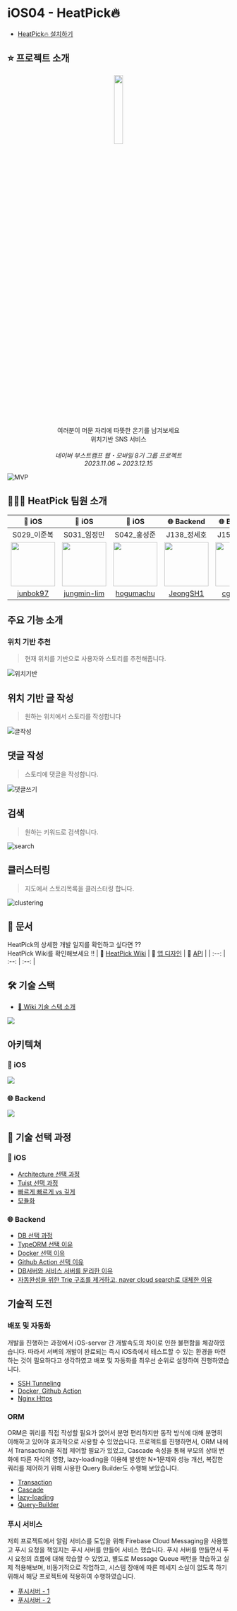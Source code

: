 # iOS04 - HeatPick🔥

- [HeatPick🔥 설치하기](https://hogumachu.github.io/articles/heatpick/)
  
## ⭐️ 프로젝트 소개
<p align="center">
    <img src="https://github.com/boostcampwm2023/iOS04-HeatPick/assets/71696675/724d9780-54f2-4632-83bb-05ebe1a1088e" width=20% />
</p>

<p align="center">
    여러분이 머문 자리에 따뜻한 온기를 남겨보세요 <br> 위치기반 SNS 서비스<br>
    <br>
    <i>네이버 부스트캠프 웹・모바일 8기 그룹 프로젝트<br>
    2023.11.06 ~ 2023.12.15</i>
</p>
 
 
 ![MVP](https://github.com/boostcampwm2023/iOS04-HeatPick/assets/71696675/b70d0619-1218-4233-ad26-933447e238de)


## 🧑🏻‍💻 HeatPick 팀원 소개
| 🍎 iOS | 🍎 iOS | 🍎 iOS | 🌐 Backend | 🌐 Backend |
| :--: | :--: | :--: | :--: | :--: |
| S029_이준복 | S031_임정민 | S042_홍성준 | J138_정세호 | J154_최검기 |
| <a href="https://github.com/junbok97"><img src="https://avatars.githubusercontent.com/u/71696675?v=4" width="100"></a> | <a href="https://github.com/jungmin-lim"><img src="https://avatars.githubusercontent.com/u/32038936?v=4" width="100"></a> | <a href="https://github.com/hogumachu"><img src="https://avatars.githubusercontent.com/u/74225754?v=4" width="100"></a>| <a href="https://github.com/JeongSH1"><img src="https://avatars.githubusercontent.com/u/125888614?v=4" width="100"></a> | <a href="https://github.com/cgg7777"><img src="https://avatars.githubusercontent.com/u/51906365?v=4" width="100"></a> |
| [junbok97](https://github.com/junbok97) | [jungmin-lim](https://github.com/jungmin-lim) | [hogumachu](https://github.com/hogumachu) | [JeongSH1](https://github.com/JeongSH1) | [cgg7777](https://github.com/cgg7777) |

## 주요 기능 소개

### 위치 기반 추천
> 현재 위치를 기반으로 사용자와 스토리를 추천해줍니다.

![위치기반](https://github.com/boostcampwm2023/iOS04-HeatPick/assets/71696675/80e0ffb0-796d-40bb-bb14-7ffa85ef0e32)


## 위치 기반 글 작성
> 원하는 위치에서 스토리를 작성합니다

![글작성](https://github.com/boostcampwm2023/iOS04-HeatPick/assets/71696675/7413995f-17cc-4014-88d5-7db243b49fe4)


## 댓글 작성
> 스토리에 댓글을 작성합니다.

![댓글쓰기](https://github.com/boostcampwm2023/iOS04-HeatPick/assets/71696675/efd740e4-5840-4f9b-99b8-58c0cc65d108)

## 검색
> 원하는 키워드로 검색합니다.

![search](https://github.com/boostcampwm2023/iOS04-HeatPick/assets/32038936/05d8968d-8f22-4d0c-97d8-6ba8c6d172fe)

## 클러스터링
> 지도에서 스토리목록을 클러스터링 합니다.

![clustering](https://github.com/boostcampwm2023/iOS04-HeatPick/assets/32038936/30547f63-76fd-4dd3-a674-3f98ed7cbcd8)


## 📔 문서
HeatPick의 상세한 개발 일지를 확인하고 싶다면 ?? <br>
HeatPick Wiki를 확인해보세요 !!
| 📑 [HeatPick Wiki](https://github.com/boostcampwm2023/iOS04-HeatPick/wiki) | 🎨 [앱 디자인](https://www.figma.com/file/sKuM4zMuSVKnHoZzEppqOV/%EB%B6%80%EC%8A%A4%ED%8A%B8%EC%BA%A0%ED%94%84-%EA%B7%B8%EB%A3%B9-%ED%94%84%EB%A1%9C%EC%A0%9D%ED%8A%B8?type=design&node-id=0%3A1&mode=design&t=SIloOfX3kCUMJh6u-1) | 📝 [API](https://junbok97.notion.site/junbok97/HeatPick-API-5773319977624e3f898bc3952ed6080e) |
| :--: | :--: | :--: | 



## 🛠️ 기술 스택
- [🔗 Wiki 기술 스택 소개](https://github.com/boostcampwm2023/iOS04-HeatPick/wiki/%EA%B8%B0%EC%88%A0-%EC%8A%A4%ED%83%9D-%EC%86%8C%EA%B0%9C)

<img src = https://github.com/boostcampwm2023/iOS04-HeatPick/assets/71696675/4b500dfe-0558-477f-abef-4272e7d1acdd>

## 아키텍쳐
### 🍎 iOS
<img src = "https://github.com/boostcampwm2023/iOS04-HeatPick/assets/71696675/3ddb9978-776b-4e8f-968e-5eebaeff9c5b">


### 🌐 Backend 
<img src = "https://github.com/boostcampwm2023/iOS04-HeatPick/assets/71696675/ce35b3c8-6855-4c56-94a8-d537b919db36">

## 🤔 기술 선택 과정
### 🍎 iOS
- [Architecture 선택 과정](https://github.com/boostcampwm2023/iOS04-HeatPick/wiki/%5B%EC%9D%98%EC%82%AC%EA%B2%B0%EC%A0%95%EB%A1%9D%5D-iOS-Architecture-%EC%84%A0%ED%83%9D-%EA%B3%BC%EC%A0%95)
- [Tuist 선택 과정](https://github.com/boostcampwm2023/iOS04-HeatPick/wiki/%5B%EC%9D%98%EC%82%AC%EA%B2%B0%EC%A0%95%EB%A1%9D%5D-Tuist)
- [빠르게 빠르게 vs 깊게](https://github.com/boostcampwm2023/iOS04-HeatPick/wiki/%5B의사결정록%5D-iOS-개발-빠르게-빠르게-vs-깊게)
- [모듈화](https://github.com/boostcampwm2023/iOS04-HeatPick/wiki/%5B의사결정록%5D-모듈화)

### 🌐 Backend 
- [DB 선택 과정](https://github.com/boostcampwm2023/iOS04-HeatPick/wiki/DB-%EC%84%A0%ED%83%9D-%EA%B3%BC%EC%A0%95)
- [TypeORM 선택 이유](https://github.com/boostcampwm2023/iOS04-HeatPick/wiki/ORM%EB%A5%BC-%EC%82%AC%EC%9A%A9%ED%95%9C-%EC%9D%B4%EC%9C%A0)
- [Docker 선택 이유](https://github.com/boostcampwm2023/iOS04-HeatPick/wiki/Docker%EB%A5%BC-%EC%82%AC%EC%9A%A9%ED%95%9C-%EC%9D%B4%EC%9C%A0)
- [Github Action 선택 이유](https://github.com/boostcampwm2023/iOS04-HeatPick/wiki/Github-Action%EB%A5%BC-%EC%82%AC%EC%9A%A9%ED%95%9C-%EC%9D%B4%EC%9C%A0)
- [DB서버와 서비스 서버를 분리한 이유](https://github.com/boostcampwm2023/iOS04-HeatPick/wiki/%EC%84%9C%EB%B9%84%EC%8A%A4-%EC%84%9C%EB%B2%84%EC%99%80-DB-%EC%84%9C%EB%B2%84%EB%A5%BC-%EB%B6%84%EB%A6%AC%ED%95%9C-%EC%9D%B4%EC%9C%A0)
- [자동완성을 위한 Trie 구조를 제거하고, naver cloud search로 대체한 이유](https://github.com/boostcampwm2023/iOS04-HeatPick/wiki/%EC%9E%90%EB%8F%99%EC%99%84%EC%84%B1%EC%9D%84-%EC%9C%84%ED%95%9C-Trie-%EA%B5%AC%EC%A1%B0%EB%A5%BC-%EC%A0%9C%EA%B1%B0%ED%95%98%EA%B3%A0,-naver-cloud-search%EB%A1%9C-%EB%8C%80%EC%B2%B4%ED%95%9C-%EC%9D%B4%EC%9C%A0)



## 기술적 도전

### 배포 및 자동화
개발을 진행하는 과정에서 iOS-server 간 개발속도의 차이로 인한 불편함을 체감하였습니다.
따라서 서버의 개발이 완료되는 즉시 iOS측에서 테스트할 수 있는 환경을 마련하는 것이 필요하다고 생각하였고
배포 및 자동화를 최우선 순위로 설정하여 진행하였습니다.
* [SSH Tunneling](https://jolly-restaurant-d2f.notion.site/SSH-f87fdf38092845b7a0c6b9741ff8f1f9?pvs=4)
* [Docker, Github Action](https://github.com/boostcampwm2023/iOS04-HeatPick/wiki/Docker%EC%99%80-Github-Action%EC%9D%84-%EC%82%AC%EC%9A%A9%ED%95%B4%EC%84%9C-%EB%B0%B0%ED%8F%AC%ED%95%98%EA%B8%B0)
* [Nginx Https](https://github.com/boostcampwm2023/iOS04-HeatPick/wiki/Nginx%EB%A5%BC-%EC%82%AC%EC%9A%A9%ED%95%B4%EC%84%9C-HTTPS-%EC%84%A4%EC%A0%95%ED%95%98%EA%B8%B0)

### ORM
ORM은 쿼리를 직접 작성할 필요가 없어서 분명 편리하지만 동작 방식에 대해 분명히 이해하고 있어야 효과적으로 사용할 수 있었습니다. 
프로젝트를 진행하면서, ORM 내에서 Transaction을 직접 제어할 필요가 있었고, Cascade 속성을 통해 부모의 상태 변화에 따른 자식의 영향, lazy-loading을 이용해 발생한 N+1문제와 성능 개선, 복잡한 쿼리를 제어하기 위해 사용한 Query Builder도 수행해 보았습니다.
  * [Transaction](https://jolly-restaurant-d2f.notion.site/TypeORM-Transaction-bc4813ae5f28419e9a19cbb548165d39?pvs=4)
  * [Cascade](https://jolly-restaurant-d2f.notion.site/TypeORM-Cascade-bd8f872c4d054c58b3ade31adb12183a?pvs=4)
  * [lazy-loading](https://github.com/boostcampwm2023/iOS04-HeatPick/wiki/TypeORM-%E2%80%90-Lazy-Loading)
  * [Query-Builder](https://github.com/boostcampwm2023/iOS04-HeatPick/wiki/TypeORM-%E2%80%90-Query-Builder)


### 푸시 서비스
저희 프로젝트에서 알림 서비스를 도입을 위해 Firebase Cloud Messaging을 사용했고 푸시 요청을 책임지는 푸시 서버를 만들어 서비스 했습니다. 푸시 서버를 만들면서 푸시 요청의 흐름에 대해 학습할 수 있었고, 별도로 Message Queue 패턴을 학습하고 실제 적용해보며, 비동기적으로 작업하고, 시스템 장애에 따른 메세지 소실이 없도록 하기 위해서 해당 프로젝트에 적용하여 수행하였습니다.
* [푸시서버 - 1](https://jolly-restaurant-d2f.notion.site/1-aa4d006da0e743ed91fb417dd868e5f6?pvs=4)
* [푸시서버 - 2](https://jolly-restaurant-d2f.notion.site/2-4face9d0445743c1abe45caee63f3a7d?pvs=4)